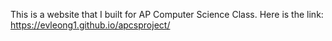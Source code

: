 This is a website that I built for AP Computer Science Class.
Here is the link: https://evleong1.github.io/apcsproject/
